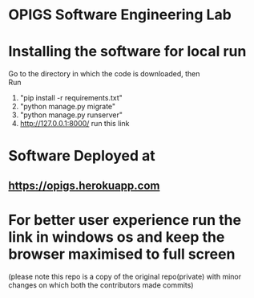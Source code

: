 # OPIGS Software Engineering Lab

# Installing the software for local run
Go to the directory in which the code is downloaded, then  
Run  
1. "pip install -r requirements.txt"  
2. "python manage.py migrate"  
3. "python manage.py runserver"  
4. http://127.0.0.1:8000/ run this link  

# Software Deployed at
## https://opigs.herokuapp.com


# For better user experience run the link in windows os and keep the browser maximised to full screen

(please note this repo is a copy of the original repo(private) with minor changes on which both the contributors made commits) 
